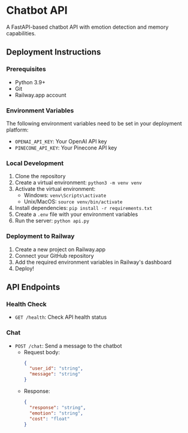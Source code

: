 # Chatbot API

A FastAPI-based chatbot API with emotion detection and memory capabilities.

## Deployment Instructions

### Prerequisites
- Python 3.9+
- Git
- Railway.app account

### Environment Variables
The following environment variables need to be set in your deployment platform:
- `OPENAI_API_KEY`: Your OpenAI API key
- `PINECONE_API_KEY`: Your Pinecone API key

### Local Development
1. Clone the repository
2. Create a virtual environment: `python3 -m venv venv`
3. Activate the virtual environment:
   - Windows: `venv\Scripts\activate`
   - Unix/MacOS: `source venv/bin/activate`
4. Install dependencies: `pip install -r requirements.txt`
5. Create a `.env` file with your environment variables
6. Run the server: `python api.py`

### Deployment to Railway
1. Create a new project on Railway.app
2. Connect your GitHub repository
3. Add the required environment variables in Railway's dashboard
4. Deploy!

## API Endpoints

### Health Check
- `GET /health`: Check API health status

### Chat
- `POST /chat`: Send a message to the chatbot
  - Request body:
    ```json
    {
      "user_id": "string",
      "message": "string"
    }
    ```
  - Response:
    ```json
    {
      "response": "string",
      "emotion": "string",
      "cost": "float"
    }
    ``` 